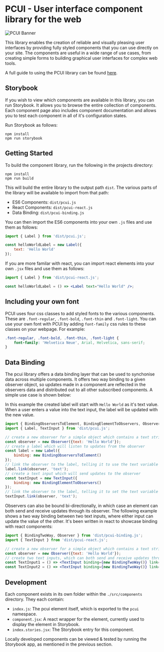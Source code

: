 # PCUI - User interface component library for the web

![PCUI Banner](https://forum-files-playcanvas-com.s3.dualstack.eu-west-1.amazonaws.com/original/2X/7/7e51de8ae69fa499dcad292efd21d7722dcf2dbd.jpeg)

This library enables the creation of reliable and visually pleasing user interfaces by providing fully styled components that you can use directly on your site. The components are useful in a wide range of use cases, from creating simple forms to building graphical user interfaces for complex web tools.

A full guide to using the PCUI library can be found [here](https://playcanvas.github.io/pcui).

## Storybook

If you wish to view which components are available in this library, you can run Storybook. It allows you to browse the entire collection of components. Each component page also includes component documentation and allows you to test each component in all of it's configuration states.

Run Storybook as follows:

```
npm install
npm run storybook
```

## Getting Started

To build the component library, run the following in the projects directory:

```
npm install
npm run build
```
This will build the entire library to the output path `dist`. The various parts of the library will be available to import from that path:

- ES6 Components: `dist/pcui.js`
- React Components: `dist/pcui-react.js`
- Data Binding: `dist/pcui-binding.js`

You can then import the ES6 components into your own `.js` files and use them as follows:
```javascript
import { Label } from 'dist/pcui.js';

const helloWorldLabel = new Label({
    text: 'Hello World'
});
```

If you are more familar with react, you can import react elements into your own `.jsx` files and use them as follows:
```jsx
import { Label } from 'dist/pcui-react.js';

const helloWorldLabel = () => <Label text="Hello World" />;
```

## Including your own font

PCUI uses four css classes to add styled fonts to the various components. These are `.font-regular`, `.font-bold`, `.font-thin` and `.font-light`. You can use your own font with PCUI by adding `font-family` css rules to these classes on your webpage. For example: 
```css
.font-regular, .font-bold, .font-thin, .font-light {
    font-family: 'Helvetica Neue', Arial, Helvetica, sans-serif;
}

```

## Data Binding

The pcui library offers a data binding layer that can be used to synchonise data across multiple components. It offers two way binding to a given observer object, so updates made in a component are reflected in the observers data and distributed out to all other subscribed components. A simple use case is shown below:

In this example the created label will start with `Hello World` as it's text value. When a user enters a value into the text input, the label will be updated with the new value. 
```javascript
import { BindingObserversToElement, BindingElementToObservers, Observer } from 'dist/pcui-binding.js';
import { Label, TextInput } from 'dist/pcui.js';

// create a new observer for a simple object which contains a text string
const observer = new Observer({text: 'Hello World'});
// create a label which will listen to updates from the observer
const label = new Label({
    binding: new BindingObserversToElement()
});
// link the observer to the label, telling it to use the text variable as its value
label.link(observer, 'text');
// create a text input which will send updates to the observer
const textInput = new TextInput({
    binding: new BindingElementToObservers()
});
// link the observer to the label, telling it to set the text variable on change
textInput.link(observer, 'text');
```

Observers can also be bound bi-directionally, in which case an element can both send and receive updates through its observer. The following example shows a two way binding between two text inputs, where either input can update the value of the other. It's been written in react to showcase binding with react components:
```jsx
import { BindingTwoWay, Observer } from 'dist/pcui-binding.js';
import { TextInput } from 'dist/pcui-react.js';

// create a new observer for a simple object which contains a text string
const observer = new Observer({text: 'Hello World'});
// create two text inputs, which can both send and receive updates through the linked observer
const TextInput1 = () => <TextInput binding={new BindingTwoWay()} link={{ observer, path: 'text'} />;
const TextInput2 = () => <TextInput binding={new BindingTwoWay()} link={{ observer, path: 'text'} />;
```

## Development

Each component exists in its own folder within the `./src/components` directory. They each contain:

- `index.js`: The pcui element itself, which is exported to the `pcui` namespace.
- `component.jsx`: A react wrapper for the element, currently used to display the element in Storybook.
- `index.stories.jsx`: The Storybook entry for this component.

Locally developed components can be viewed & tested by running the Storybook app, as mentioned in the previous section.
